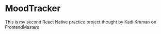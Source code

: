 # MoodTracker
This is my second React Native practice project thought by Kadi Kraman on FrontendMasters
